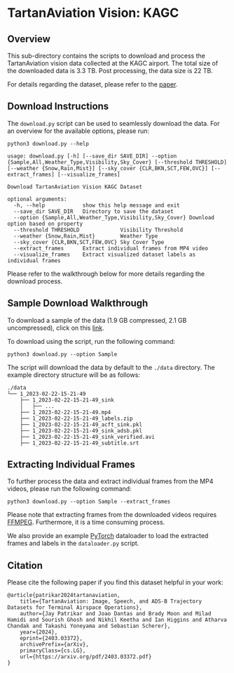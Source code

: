 # TartanAviation Vision: KAGC

## Overview

This sub-directory contains the scripts to download and process the TartanAviation vision data collected at the KAGC airport. The total size of the downloaded data is 3.3 TB. Post processing, the data size is 22 TB.

For details regarding the dataset, please refer to the [paper](http://arxiv.org/abs/2403.03372).

## Download Instructions

The `download.py` script can be used to seamlessly download the data. For an overview for the available options, please run:

```
python3 download.py --help
```

```output
usage: download.py [-h] [--save_dir SAVE_DIR] --option {Sample,All,Weather_Type,Visibility,Sky_Cover} [--threshold THRESHOLD] [--weather {Snow,Rain,Mist}] [--sky_cover {CLR,BKN,SCT,FEW,OVC}] [--extract_frames] [--visualize_frames]

Download TartanAviation Vision KAGC Dataset

optional arguments:
  -h, --help            show this help message and exit
  --save_dir SAVE_DIR   Directory to save the dataset
  --option {Sample,All,Weather_Type,Visibility,Sky_Cover} Download option based on property
  --threshold THRESHOLD             Visibility Threshold
  --weather {Snow,Rain,Mist}        Weather Type
  --sky_cover {CLR,BKN,SCT,FEW,OVC} Sky Cover Type
  --extract_frames      Extract individual frames from MP4 video
  --visualize_frames    Extract visualized dataset labels as individual frames
```

Please refer to the walkthrough below for more details regarding the download process.

## Sample Download Walkthrough

To download a sample of the data (1.9 GB compressed, 2.1 GB uncompressed), click on this [link](https://airlab-share.andrew.cmu.edu:8081/tartanaviation/vision/kagc_final/1_2023-02-22-15-21-49.zip).

To download using the script, run the following command:

```
python3 download.py --option Sample
```

The script will download the data by default to the `./data` directory. The example directory structure will be as follows:

```
./data
└── 1_2023-02-22-15-21-49
    ├── 1_2023-02-22-15-21-49_sink
    │   ├── ...
    ├── 1_2023-02-22-15-21-49.mp4
    ├── 1_2023-02-22-15-21-49_labels.zip
    ├── 1_2023-02-22-15-21-49_acft_sink.pkl
    ├── 1_2023-02-22-15-21-49_sink_adsb.pkl
    ├── 1_2023-02-22-15-21-49_sink_verified.avi
    ├── 1_2023-02-22-15-21-49_subtitle.srt
```

## Extracting Individual Frames

To further process the data and extract individual frames from the MP4 videos, please run the following command:

```
python3 download.py --option Sample --extract_frames
```

Please note that extracting frames from the downloaded videos requires [FFMPEG](https://ffmpeg.org/). Furthermore, it is a time consuming process.

We also provide an example [PyTorch](https://pytorch.org/get-started/locally/) dataloader to load the extracted frames and labels in the `dataloader.py` script.

## Citation

Please cite the following paper if you find this dataset helpful in your work:

```
@article{patrikar2024tartanaviation,
	title={TartanAviation: Image, Speech, and ADS-B Trajectory Datasets for Terminal Airspace Operations}, 
	author={Jay Patrikar and Joao Dantas and Brady Moon and Milad Hamidi and Sourish Ghosh and Nikhil Keetha and Ian Higgins and Atharva Chandak and Takashi Yoneyama and Sebastian Scherer},
	year={2024},
	eprint={2403.03372},
	archivePrefix={arXiv},
	primaryClass={cs.LG},
	url={https://arxiv.org/pdf/2403.03372.pdf}
}
```